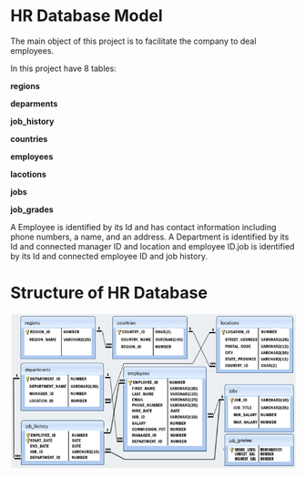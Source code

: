 # HR Database Model

The main object of this project is to facilitate the company to deal employees. 

In this project have 8 tables:

**regions** 

**deparments**

**job_history**

**countries**

**employees**

**lacotions**

**jobs**

**job_grades**

A Employee is identified by its Id and has contact information including  phone numbers, a name, and an address.
A Department is identified by its Id and connected  manager ID and location and employee ID.job is identified by its Id and connected  employee ID and job history.

# Structure of HR Database


![](database-model-hr-new.gif)
